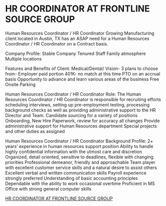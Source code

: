 # HR COORDINATOR AT FRONTLINE SOURCE GROUP

Human Resources Coordinator / HR Coordinator
Growing Manufacturing client located in Austin, TX has an ASAP need for a Human Resources Coordinator / HR Coordinator on a Contract basis.

Company Profile:
Stable Company
Tenured Staff
Family atmosphere
Multiple locations

Features and Benefits of Client:
Medical/Dental/ Vision- 3 plans to choose from- Employer paid portion
401K- no match at this time
PTO on an accrual basis
Opportunity to advance and learn various areas of the business
Free Onsite Parking

Human Resources Coordinator / HR Coordinator Role:
The Human Resources Coordinator / HR Coordinator is responsible for recruiting efforts scheduling interviews, setting up pre-employment testing, processing background checks as well as providing administrative support to the HR Director and Team.
Candidate sourcing for a variety of positions
Onboarding, New Hire Paperwork, review for accuracy all changes
Provide administrative support for Human Resources department
Special projects and other duties as assigned

Human Resources Coordinator / HR Coordinator Background Profile:
2+ years’ experience in human resources support position
Ability to handle highly confidential information with the utmost care and discretion
Organized, detail oriented, sensitive to deadlines, flexible with changing priorities
Professional demeanor, friendly and approachable
Team player with excellent customer service skills and a natural desire to assist others
Excellent verbal and written communication skills
Payroll experience strongly preferred
Understanding of basic accounting principles
Dependable with the ability to work occasional overtime
Proficient in MS Office with strong general computer skills

[HR COORDINATOR AT FRONTLINE SOURCE GROUP](https://frontlinesource.jobs.net/en-US/job/human-resources-coordinator-hr-coordinator/J3H1YX65XSF42FVW4R0)

